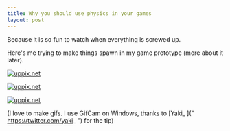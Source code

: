 ```yaml
---
title: Why you should use physics in your games
layout: post
---
```


Because it is so fun to watch when everything is screwed up.

Here's me trying to make things spawn in my game prototype (more about it later).

<a href="http://uppix.net/dFupbN"><img src="http://uppix.net/dFupbN.gif" alt="uppix.net" /></a>

<a href="http://uppix.net/UENiYo"><img src="http://uppix.net/UENiYo.gif" alt="uppix.net" /></a>

<a href="http://uppix.net/isVaFv"><img src="http://uppix.net/isVaFv.gif" alt="uppix.net" /></a>

(I love to make gifs. I use GifCam on Windows, thanks to [Yaki_ ](" https://twitter.com/yaki_ ") for the tip)
